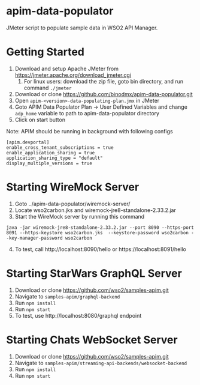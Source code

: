 # apim-data-populator
JMeter script to populate sample data in WSO2 API Manager.

# Getting Started
1. Download and setup Apache JMeter from https://jmeter.apache.org/download_jmeter.cgi
    1. For linux users: download the zip file, goto bin directory, and run command `./jmeter`
2. Download or clone https://github.com/binodmx/apim-data-populator.git
3. Open `apim-<version>-data-populating-plan.jmx` in JMeter
4. Goto APIM Data Populator Plan → User Defined Variables and change `adp_home` variable to path to apim-data-populator directory
5. Click on start button

Note: APIM should be running in background with following configs
```
[apim.devportal]
enable_cross_tenant_subscriptions = true
enable_application_sharing = true
application_sharing_type = "default"
display_multiple_versions = true
```

# Starting WireMock Server
1. Goto ../apim-data-populator/wiremock-server/
2. Locate wso2carbon.jks and wiremock-jre8-standalone-2.33.2.jar
3. Start the WireMock server by running this command

```
java -jar wiremock-jre8-standalone-2.33.2.jar --port 8090 --https-port 8091 --https-keystore wso2carbon.jks  --keystore-password wso2carbon --key-manager-password wso2carbon
```
4. To test, call http://localhost:8090/hello or https://localhost:8091/hello 

# Starting StarWars GraphQL Server
1. Download or clone https://github.com/wso2/samples-apim.git
2. Navigate to `samples-apim/graphql-backend`
3. Run `npm install`
4. Run `npm start`
5. To test, use http://localhost:8080/graphql endpoint

# Starting Chats WebSocket Server
1. Download or clone https://github.com/wso2/samples-apim.git
2. Navigate to `samples-apim/streaming-api-backends/websocket-backend`
3. Run `npm install`
4. Run `npm start`